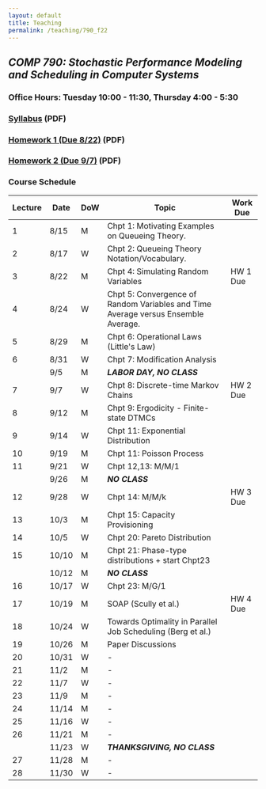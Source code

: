 ```yaml
---
layout: default 
title: Teaching 
permalink: /teaching/790_f22
---
```

## ***COMP 790: Stochastic Performance Modeling and Scheduling in Computer Systems***

### Office Hours: Tuesday 10:00 - 11:30, Thursday 4:00 - 5:30

### [Syllabus](./790_f22/syllabus_w_policies.pdf) (PDF)

### [Homework 1 (Due 8/22)](./790_f22/hw1.pdf) (PDF)

### [Homework 2 (Due 9/7)](./790_f22/hw2.pdf) (PDF)



### Course Schedule

| Lecture | Date  | DoW | Topic                                                                             | Work Due |
|---------|-------|-----|-----------------------------------------------------------------------------------|----------|
|       1 |  8/15 | M   | Chpt 1: Motivating Examples on Queueing Theory.                                   |          |
|       2 |  8/17 | W   | Chpt 2: Queueing Theory Notation/Vocabulary.                                      |          |
|       3 |  8/22 | M   | Chpt 4: Simulating Random Variables                                               | HW 1 Due |
|       4 |  8/24 | W   | Chpt 5: Convergence of Random Variables and Time Average versus Ensemble Average. |          |
|       5 |  8/29 | M   | Chpt 6: Operational Laws (Little's Law)                                           |          |
|       6 |  8/31 | W   | Chpt 7: Modification Analysis                                                     |          |
|         |   9/5 | M   | ***LABOR DAY, NO CLASS***                                                               |          |
|       7 |   9/7 | W   | Chpt 8: Discrete-time Markov Chains                                               | HW 2 Due |
|       8 |  9/12 | M   | Chpt 9: Ergodicity - Finite-state DTMCs                                           |          |
|       9 |  9/14 | W   | Chpt 11: Exponential Distribution                                                 |          |
|      10 |  9/19 | M   | Chpt 11: Poisson Process                                                          |          |
|      11 |  9/21 | W   | Chpt 12,13: M/M/1                                                                 |          |
|         |  9/26 | M   | ***NO CLASS***                                                                          |          |
|      12 |  9/28 | W   | Chpt 14: M/M/k                                                                    | HW 3 Due |
|      13 |  10/3 | M   | Chpt 15: Capacity Provisioning                                                    |          |
|      14 |  10/5 | W   | Chpt 20: Pareto Distribution                                                      |          |
|      15 | 10/10 | M   | Chpt 21: Phase-type distributions + start Chpt23                                  |          |
|         | 10/12 | M   | ***NO CLASS***                                                                          |          |
|      16 | 10/17 | W   | Chpt 23: M/G/1                                                                    |          |
|      17 | 10/19 | M   | SOAP (Scully et al.)                                                              | HW 4 Due |
|      18 | 10/24 | W   | Towards Optimality in Parallel Job Scheduling (Berg et al.)                       |          |
|      19 | 10/26 | M   | Paper Discussions                                                                 |          |
|      20 | 10/31 | W   | -                                                                                 |          |
|      21 |  11/2 | M   | -                                                                                 |          |
|      22 |  11/7 | W   | -                                                                                 |          |
|      23 |  11/9 | M   | -                                                                                 |          |
|      24 | 11/14 | M   | -                                                                                 |          |
|      25 | 11/16 | W   | -                                                                                 |          |
|      26 | 11/21 | M   | -                                                                                 |          |
|         | 11/23 | W   | ***THANKSGIVING, NO CLASS***                                                            |          |
|      27 | 11/28 | M   | -                                                                                 |          |
|      28 | 11/30 | W   | -                                                                                 |          |

